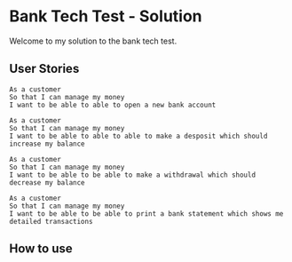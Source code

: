 # Bank Tech Test - Solution

Welcome to my solution to the bank tech test.

## User Stories

```
As a customer
So that I can manage my money
I want to be able to able to open a new bank account

As a customer
So that I can manage my money
I want to be able to able to able to make a desposit which should increase my balance

As a customer
So that I can manage my money
I want to be able to be able to make a withdrawal which should decrease my balance

As a customer
So that I can manage my money
I want to be able to be able to print a bank statement which shows me detailed transactions
```

## How to use
